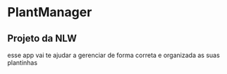 # PlantManager

## Projeto da NLW

esse app vai te ajudar a gerenciar de forma correta e organizada as suas plantinhas